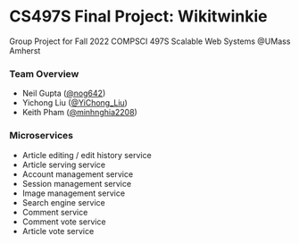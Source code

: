 # CS497S Final Project: Wikitwinkie

Group Project for Fall 2022 COMPSCI 497S Scalable Web Systems @UMass Amherst



### Team Overview

- Neil Gupta ([@nog642](https://github.com/nog642))
- Yichong Liu ([@YiChong_Liu](https://github.com/YiChong-Liu))
- Keith Pham ([@minhnghia2208](https://github.com/minhnghia2208))



### Microservices

- Article editing / edit history service
- Article serving service
- Account management service
- Session management service
- Image management service
- Search engine service
- Comment service
- Comment vote service
- Article vote service
